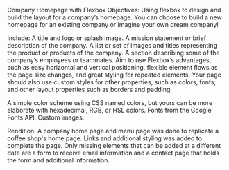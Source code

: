 Company Homepage with Flexbox
Objectives:
Using flexbox to design and build the layout for a company’s homepage. You can choose to build a new homepage for an existing company or imagine your own dream company! ​

Include:
A title and logo or splash image.
A mission statement or brief description of the company.
A list or set of images and titles representing the product or products of the company.
A section describing some of the company’s employees or teammates.
Aim to use Flexbox’s advantages, such as easy horizontal and vertical positioning, flexible element flows as the page size changes, and great styling for repeated elements.
Your page should also use custom styles for other properties, such as colors, fonts, and other layout properties such as borders and padding.

A simple color scheme using CSS named colors, but yours can be more elaborate with hexadecimal, RGB, or HSL colors.
Fonts from the Google Fonts API.
Custom images.

Rendition: A company home page and menu page was done to replicate a coffee shop's home page. Links and additional styling was added to complete the page. Only missing elements that can be added at a different date are a form to receive email information and a contact page that holds the form and additional information.
